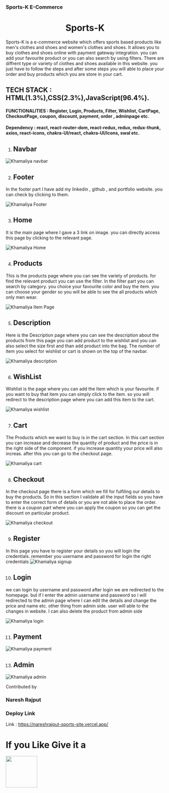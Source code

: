 ### Sports-K E-Commerce

<h1 align="center"> Sports-K </h1>

Sports-K is a e-commerce website which offers sports based products like men's clothes and shoes and women's clothes and shoes. It allows you to buy clothes and shoes online with payment gateway integration. you can add your favourite product or you can also search by using filters. There are diffrent type or variety of clothes and shoes available in this website. you just have to follow the steps and after some steps you will able to place your order and buy products which you are store in your cart. 

## TECH STACK : HTML(1.3%),CSS(2.3%),JavaScript(96.4%).

#### FUNCTIONALITIES : Register, Login, Products, Filter, Wishlist, CartPage, CheckoutPage, coupon, discount, payment, order , adminpage etc.

#### Dependency : react, react-router-dom, react-redux, redux, redux-thunk, axios, react-icons, chakra-UI/react, chakra-UI/Icons, swal etc.


1) <h2>Navbar </h2>


![Khamaliya navbar](https://user-images.githubusercontent.com/101567054/193954871-f9f6fb4a-d3cf-41a1-90d3-7af8905db3c4.png)

2) <h2>Footer</h2>

In the footer part I have add my linkedin , github , and portfolio website. you can check by clicking to them.


![Khamaliya Footer](https://user-images.githubusercontent.com/101567054/193954893-b818e77d-fac2-4fd7-b644-36f7e094d7e3.png)

3) <h2>Home</h2>

It is the main page where I gave a 3 link on image. you can directly access this page by clicking to the relevant page.


![Khamaliya Home](https://user-images.githubusercontent.com/101567054/193954926-e0857c27-321b-4534-8801-6530605994d3.png)

4) <h2>Products</h2>
This is the products page where you can see the variety of products. for find the relevant product you can use the filter. In the filter part you can search by category. you choice your favourite color and buy the item. you can choose your gender so you will be able to see the all products which only men wear.

![Khamaliya Item Page](https://user-images.githubusercontent.com/101567054/193954956-bd7ef665-efad-4f8b-b8c3-9603710883f1.png)


5) <h2>Description</h2>
Here is the Description page where you can see the description about the products from this page you can add product to the wishlist and you can also select the size first and than add product into the bag. The number of item you select for wishlist or cart is shown on the top of the navbar.


![Khamaliya description](https://user-images.githubusercontent.com/101567054/193954993-552e8c5f-28ee-461c-8ec1-d475eb417e9f.png)

6)  <h2>WishList</h2>

Wishlist is the page where you can add the Item which is your favourite. if you want to buy that item you can simply click to the item. so you will redirect to the description page where you can add this item to the cart.


![Khamaliya wishlist](https://user-images.githubusercontent.com/101567054/193955011-ba42a176-d086-4dd7-b440-b2d00950d1c7.png)

7) <h2>Cart</h2>

The Products which we want to buy is in the cart section. In this cart section you can increase and decrease the quantity of product and the price is in the right side of the component. if you increase quantity your price will also increas. after this you can go to the checkout page.


![Khamaliya cart](https://user-images.githubusercontent.com/101567054/193955021-72e1118f-a48a-4292-a48c-e868bfbe7624.png)

8) <h2> Checkout</h2>
 In the checkout page there is a form which we fill for fulfiling our details to buy the products. So in this section I validate all the input fields so you have to enter the correct form of details or you are not able to place the order. there is a coupon part where you can apply the coupon so you can get the discount on particular product.

![Khamaliya checkout](https://user-images.githubusercontent.com/101567054/193955033-90029f9e-bf04-4acc-87d3-674574429525.png)

9) <h2>Register</h2>

In this page you have to register your details so you will login the credentials. remember you username and password for login the right credentials
![Khamaliya signup](https://user-images.githubusercontent.com/101567054/193955043-36b33053-ba88-4300-90a3-19855c321c86.png)

10) <h2>Login</h2>

we can login by username and password after login we are redirected to the homepage. but if I enter the admin username and password so i will redirected to the admin page where I can edit the details and change the price and name etc. other thing from admin side. user will able to the changes in website. I can also delete the product from admin side 

![Khamaliya login](https://user-images.githubusercontent.com/101567054/193955058-bc540264-c193-4696-9774-b406e3df517e.png)

11) <h2>Payment</h2>

![Khamaliya payment](https://user-images.githubusercontent.com/101567054/193955077-487b6990-6f25-4b3e-90d7-0b9e01926d4c.png)

13) <h2>Admin</h2>


![Khamaliya admin](https://user-images.githubusercontent.com/101567054/193957519-a3141c95-4458-4583-b4d2-c81ac5fec3a1.png)




Contributed by

### Naresh Rajput

### Deploy Link

Link : https://nareshrajput-sports-site.vercel.app/



<h1>If you Like Give it a</h1> <img  width="100px" src="https://camo.githubusercontent.com/959f0851ab4758d4d2006c8908a5dd7617112fd8e9d4f0a061bb83a6796ce837/68747470733a2f2f75706c6f61642e77696b696d656469612e6f72672f77696b6970656469612f636f6d6d6f6e732f7468756d622f392f39392f537461725f69636f6e5f7374796c697a65642e7376672f35313270782d537461725f69636f6e5f7374796c697a65642e7376672e706e67"/>
